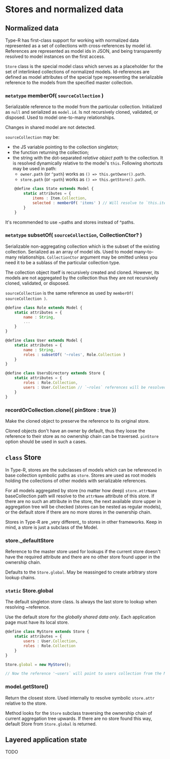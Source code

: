 # Stores and normalized data

## Normalized data

Type-R has first-class support for working with normalized data represented as a set of collections with cross-references by model id. References are represented as model ids in JSON, and being transparently resolved to model instances on the first access.

`Store` class is the special model class which serves as a placeholder for the set of interlinked collections of normalized models. Id-references are defined as model attributes of the special type representing the serializable reference to the models from the specified master collection.

### `metatype` memberOf( `sourceCollection` )

Serializable reference to the model from the particular collection.
Initialized as `null` and serialized as `model.id`. Is not recursively cloned, validated, or disposed. Used to model one-to-many relationships.

Changes in shared model are not detected.

`sourceCollection` may be:
- the JS variable pointing to the collection singleton;
- the function returning the collection;
- the string with the dot-separated _relative object path_ to the collection. It is resolved dynamically relative to the model's `this`. Following shortcuts may be used in path:
    - `owner.path` (or `^path`) works as `() => this.getOwner().path`.
    - `store.path` (or `~path`) works as `() => this.getStore().path`.

```javascript
    @define class State extends Model {
        static attributes = {
            items : Item.Collection,
            selected : memberOf( 'items' ) // Will resolve to `this.items`
        }
    }
```

<aside class="info">It's recommended to use ~paths and stores instead of ^paths.</aside>

### `metatype` subsetOf( `sourceCollection`, CollectionCtor? )

Serializable non-aggregating collection which is the subset of the existing collection. Serialized as an array of model ids. Used to model many-to-many relationships. `CollectionCtor` argument may be omitted unless you need it to be a sublass of the particular collection type.

The collection object itself is recursively created and cloned. However, its models are not aggregated by the collection thus they are not recursively cloned, validated, or disposed.

`sourceCollection` is the same reference as used by `memberOf( sourceCollection )`.

```javascript
@define class Role extends Model {
    static attributes = {
        name : String,
        ...
    }
}

@define class User extends Model {
    static attributes = {
        name : String,
        roles : subsetOf( '~roles', Role.Collection )
    }
}

@define class UsersDirectory extends Store {
    static attributes = {
        roles : Role.Collection,
        users : User.Collection // `~roles` references will be resolved against this.roles
    }
}
```

### recordOrCollection.clone({ pinStore : true })

Make the cloned object to preserve the reference to its original store.

Cloned objects don't have an owner by default, thus they loose the reference to their store as no ownership chain can be traversed. `pinStore` option should be used in such a cases.

## `class` Store

In Type-R, stores are the subclasses of models which can be referenced in base collection symbolic paths as `store`.
Stores are used as root models holding the collections of other models with serializable references.

For all models aggregated by store (no matter how deep) `store.attrName` baseCollection path will resolve to the `attrName` attribute of this store. If there are no such an attribute in the store, the next available store upper in aggregation tree will be checked (stores can be nested as regular models), or the default store if there are no more stores in the ownership chain.

<aside class="notice">Stores in Type-R are _very different_ to stores in other frameworks. Keep in mind, a store is just a subclass of the Model.</aside>

### store._defaultStore

Reference to the master store used for lookups if the current store doesn't have the required attribute and there are no other store found upper in the ownership chain.

Defaults to the `Store.global`. May be reassinged to create arbitrary store lookup chains.

### `static` Store.global

The default singleton store class. Is always the last store to lookup when resolving ~reference.

Use the default store for the _globally shared data only_. Each application page must have its local store.

```javascript
@define class MyStore extends Store {
    static attributes = {
        users : User.Collection,
        roles : Role.Collection
    }
}

Store.global = new MyStore();

// Now the reference '~users` will point to users collection from the MyStore.
```

### model.getStore()

Return the closest store. Used internally to resolve symbolic `store.attr` relative to the store.

Method looks for the `Store` subclass traversing the ownership chain of current aggregation tree upwards. If there are no store found this way, default Store from `Store.global` is returned.

## Layered application state

TODO